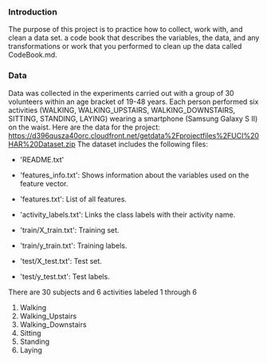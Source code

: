 ### Introduction
The purpose of this project is to practice how to collect, work with, and clean a data set.
a code book that describes the variables, the data, and any transformations or work that you performed to clean up the data called CodeBook.md.
### Data
 Data was collected in the experiments carried out with a group of 30 volunteers within an age bracket of 19-48 years. Each person performed six activities (WALKING, WALKING_UPSTAIRS, WALKING_DOWNSTAIRS, SITTING, STANDING, LAYING) wearing a smartphone (Samsung Galaxy S II) on the waist. 
Here are the data for the project: https://d396qusza40orc.cloudfront.net/getdata%2Fprojectfiles%2FUCI%20HAR%20Dataset.zip
The dataset includes the following files:
- 'README.txt'

- 'features_info.txt': Shows information about the variables used on the feature vector.

- 'features.txt': List of all features.

- 'activity_labels.txt': Links the class labels with their activity name.

- 'train/X_train.txt': Training set.

- 'train/y_train.txt': Training labels.

- 'test/X_test.txt': Test set.

- 'test/y_test.txt': Test labels.

There are 30 subjects and 6 activities labeled 1 through 6
1.	Walking
2.	Walking_Upstairs
3.	Walking_Downstairs
4.	Sitting
5.	Standing
6.	Laying
